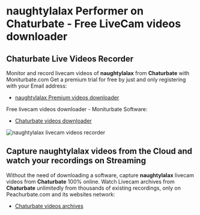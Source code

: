 # naughtylalax Performer on Chaturbate - Free LiveCam videos downloader

## Chaturbate Live Videos Recorder

Monitor and record livecam videos of **naughtylalax** from **Chaturbate** with Moniturbate.com
Get a premium trial for free by just and only registering with your Email address:
* [naughtylalax Premium videos downloader](https://moniturbate.com/request-demo-licence-key.html)

Free livecam videos downloader - Moniturbate Software:
* [Chaturbate videos downloader](https://moniturbate.com/moniturbate-download-software.html)

![naughtylalax livecam videos recorder](https://peachurnet.com/templates/moniturbate-software.png)


## Capture naughtylalax videos from the Cloud and watch your recordings on Streaming

Without the need of downloading a software, capture **naughtylalax** livecam videos from **Chaturbate** 100% online.
Watch Livecam archives from **Chaturbate** unlimitedly from thousands of existing recordings, only on Peachurbate.com and its websites network:
* [Chaturbate videos archives](https://peachurnet.com/)